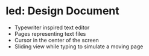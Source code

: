 # led: Design Document

- Typewriter inspired text editor
- Pages representing text files
- Cursor in the center of the screen
- Sliding view while typing to simulate a moving page
